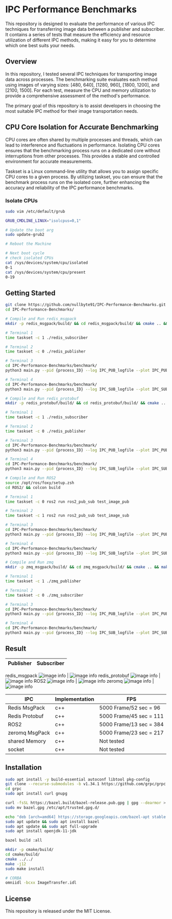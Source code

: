 # IPC Performance Benchmarks
This repository is designed to evaluate the performance of various IPC techniques for transferring image data between a publisher and subscriber. It contains a series of tests that measure the efficiency and resource utilization of different IPC methods, making it easy for you to determine which one best suits your needs.

## Overview
In this repository, I tested several IPC techniques for transporting image data across processes. The benchmarking suite evaluates each method using images of varying sizes: [480, 640], [1280, 960], [1800, 1200], and [2100, 1500]. For each test, measure the CPU and memory utilization to provide a comprehensive assessment of the method's performance.

The primary goal of this repository is to assist developers in choosing the most suitable IPC method for their image transportation needs.

## CPU Core Isolation for Accurate Benchmarking
CPU cores are often shared by multiple processes and threads, which can lead to interference and fluctuations in performance. Isolating CPU cores ensures that the benchmarking process runs on a dedicated core without interruptions from other processes. This provides a stable and controlled environment for accurate measurements.

Taskset is a Linux command-line utility that allows you to assign specific CPU cores to a given process. By utilizing taskset, you can ensure that the benchmark process runs on the isolated core, further enhancing the accuracy and reliability of the IPC performance benchmarks.

### Isolate CPUs
```bash
sudo vim /etc/default/grub
```
```bash
GRUB_CMDLINE_LINUX="isolcpus=0,1"
```
```bash
# Update the boot arg
sudo update-grub2

# Reboot the Machine
```

```bash
# Next boot cycle
# check isolated CPUs
cat /sys/devices/system/cpu/isolated
0-1
cat /sys/devices/system/cpu/present
0-19
```

## Getting Started
```bash
git clone https://github.com/nullbyte91/IPC-Performance-Benchmarks.git
cd IPC-Performance-Benchmarks/
```

```bash
# Compile and Run redis_msgpack
mkdir -p redis_msgpack/build/ && cd redis_msgpack/build/ && cmake .. && make

# Terminal 1
time taskset -c 1 ./redis_subscriber

# Terminal 2
time taskset -c 0 ./redis_publisher

# Terminal 3
cd IPC-Performance-Benchmarks/benchmark/
python3 main.py --pid {process_ID} --log IPC_PUB_logfile --plot IPC_PUB.png --duration 30 --interval 0.1

# Terminal 4
cd IPC-Performance-Benchmarks/benchmark/
python3 main.py --pid {process_ID} --log IPC_SUB_logfile --plot IPC_SUB.png --duration 30 --interval 0.1
```

```bash
# Compile and Run redis_protobuf
mkdir -p redis_protobuf/build/ && cd redis_protobuf/build/ && cmake .. && make

# Terminal 1
time taskset -c 1 ./redis_subscriber

# Terminal 2
time taskset -c 0 ./redis_publisher

# Terminal 3
cd IPC-Performance-Benchmarks/benchmark/
python3 main.py --pid {process_ID} --log IPC_PUB_logfile --plot IPC_PUB.png --duration 30 --interval 0.1

# Terminal 4
cd IPC-Performance-Benchmarks/benchmark/
python3 main.py --pid {process_ID} --log IPC_SUB_logfile --plot IPC_SUB.png --duration 30 --interval 0.1
```


```bash
# Compile and Run ROS2
source /opt/ros/foxy/setup.zsh
cd ROS2/ && colcon build

# Terminal 1
time taskset -c 0 ros2 run ros2_pub_sub test_image_pub

# Terminal 2
time taskset -c 1 ros2 run ros2_pub_sub test_image_sub

# Terminal 3
cd IPC-Performance-Benchmarks/benchmark/
python3 main.py --pid {process_ID} --log IPC_PUB_logfile --plot IPC_PUB.png --duration 30 --interval 0.1

# Terminal 4
cd IPC-Performance-Benchmarks/benchmark/
python3 main.py --pid {process_ID} --log IPC_SUB_logfile --plot IPC_SUB.png --duration 30 --interval 0.1
```

```bash
# Compile and Run zmq
mkdir -p zmq_msgpack/build/ && cd zmq_msgpack/build/ && cmake .. && make

# Terminal 1
time taskset -c 1 ./zmq_publisher

# Terminal 2
time taskset -c 0 ./zmq_subscriber

# Terminal 3
cd IPC-Performance-Benchmarks/benchmark/
python3 main.py --pid {process_ID} --log IPC_PUB_logfile --plot IPC_PUB.png --duration 30 --interval 0.1

# Terminal 4
cd IPC-Performance-Benchmarks/benchmark/
python3 main.py --pid {process_ID} --log IPC_SUB_logfile --plot IPC_SUB.png --duration 30 --interval 0.1
```

## Result

Publisher | Subscriber
:-----: | :------:
redis_msgpack
![image info](./benchmark/redis_msgpack_PUB.png) | ![image info](./benchmark/redis_msgpack_SUB.png)
redis_protobuf
![image info](./benchmark/redis_protobuf_PUB.png) | ![image info](./benchmark/redis_protobuf_SUB.png)
ROS2
![image info](./benchmark/ROS_PUB.png) | ![image info](./benchmark/ROS_SUB.png)
zeromq
![image info](./benchmark/zmq_PUB.png) | ![image info](./benchmark/zmq_SUB.png)


| IPC  | Implementation  | FPS|
|---  |---              |----|
| Redis MsgPack  | c++  | 5000 Frame/52 sec = 96|
| Redis Protobuf  | c++  | 5000 Frame/45 sec = 111|
| ROS2  | c++  | 5000 Frame/13 sec = 384|
| zeromq MsgPack  | c++  | 5000 Frame/23 sec = 217|
| shared Memory  | c++  | Not tested|
| socket  | c++  | Not tested|

## Installation
```bash
sudo apt install -y build-essential autoconf libtool pkg-config
git clone --recurse-submodules -b v1.34.1 https://github.com/grpc/grpc
cd grpc
sudo apt install curl gnupg

curl -fsSL https://bazel.build/bazel-release.pub.gpg | gpg --dearmor > bazel.gpg
sudo mv bazel.gpg /etc/apt/trusted.gpg.d/

echo "deb [arch=amd64] https://storage.googleapis.com/bazel-apt stable jdk1.8" \\n| sudo tee /etc/apt/sources.list.d/bazel.list
sudo apt update && sudo apt install bazel
sudo apt update && sudo apt full-upgrade
sudo apt install openjdk-11-jdk

bazel build :all

mkdir -p cmake/build/
cd cmake/build/
cmake ../../
make -j12 
sudo make install
```

```bash
# CORBA
omniidl -bcxx ImageTransfer.idl
```
## License
This repository is released under the MIT License.

